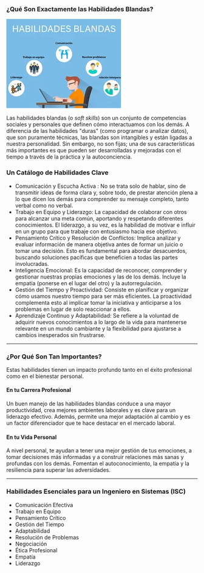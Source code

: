 ### ¿Qué Son Exactamente las Habilidades Blandas? 

![alt text](image-1.png)

Las habilidades blandas (o *soft skills*) son un conjunto de competencias sociales y personales que definen cómo interactuamos con los demás. A diferencia de las habilidades "duras" (como programar o analizar datos), que son puramente técnicas, las blandas son intangibles y están ligadas a nuestra personalidad. Sin embargo, no son fijas; una de sus características más importantes es que pueden ser desarrolladas y mejoradas con el tiempo a través de la práctica y la autoconciencia.


### Un Catálogo de Habilidades Clave 

* Comunicación y Escucha Activa : 
No se trata solo de hablar, sino de transmitir ideas de forma clara y, sobre todo, de prestar atención plena a lo que dicen los demás para comprender su mensaje completo, tanto verbal como no verbal.
* Trabajo en Equipo y Liderazgo: 
La capacidad de colaborar con otros para alcanzar una meta común, aportando y respetando diferentes conocimientos. El liderazgo, a su vez, es la habilidad de motivar e influir en un grupo para que trabaje con entusiasmo hacia ese objetivo.
* Pensamiento Crítico y Resolución de Conflictos:
 Implica analizar y evaluar información de manera objetiva antes de formar un juicio o tomar una decisión. Esto es fundamental para abordar desacuerdos, buscando soluciones pacíficas que beneficien a todas las partes involucradas.
* Inteligencia Emocional: 
Es la capacidad de reconocer, comprender y gestionar nuestras propias emociones y las de los demás. Incluye la empatía (ponerse en el lugar del otro) y la autorregulación.
* Gestión del Tiempo y Proactividad: 
Consiste en planificar y organizar cómo usamos nuestro tiempo para ser más eficientes. La proactividad complementa esto al implicar tomar la iniciativa y anticiparse a los problemas en lugar de solo reaccionar a ellos.
* Aprendizaje Continuo y Adaptabilidad: 
Se refiere a la voluntad de adquirir nuevos conocimientos a lo largo de la vida para mantenerse relevante en un mundo cambiante y la flexibilidad para ajustarse a cambios inesperados sin frustrarse.

---

### ¿Por Qué Son Tan Importantes? 

Estas habilidades tienen un impacto profundo tanto en el éxito profesional como en el bienestar personal.

#### En tu Carrera Profesional
Un buen manejo de las habilidades blandas conduce a una mayor productividad, crea mejores ambientes laborales y es clave para un liderazgo efectivo. Además, permite una mejor adaptación al cambio y es un factor diferenciador que te hace destacar en el mercado laboral.

#### En tu Vida Personal
A nivel personal, te ayudan a tener una mejor gestión de tus emociones, a tomar decisiones más informadas y a construir relaciones más sanas y profundas con los demás. Fomentan el autoconocimiento, la empatía y la resiliencia para superar las adversidades.

---

### Habilidades Esenciales para un Ingeniero en Sistemas (ISC) 
* Comunicación Efectiva
* Trabajo en Equipo
* Pensamiento Crítico
* Gestión del Tiempo
* Adaptabilidad
* Resolución de Problemas
* Negociación
* Ética Profesional
* Empatía
* Liderazgo